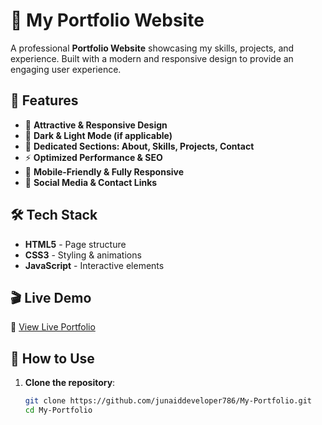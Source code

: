 # 💼 My Portfolio Website  

A professional **Portfolio Website** showcasing my skills, projects, and experience. Built with a modern and responsive design to provide an engaging user experience.  

## 🚀 Features  
- 🎨 **Attractive & Responsive Design**  
- 🌙 **Dark & Light Mode (if applicable)**  
- 📄 **Dedicated Sections: About, Skills, Projects, Contact**  
- ⚡ **Optimized Performance & SEO**  
- 📱 **Mobile-Friendly & Fully Responsive**  
- 🔗 **Social Media & Contact Links**  

## 🛠 Tech Stack  
- **HTML5** - Page structure  
- **CSS3** - Styling & animations  
- **JavaScript** - Interactive elements  

## 🎬 Live Demo  
🔗 [View Live Portfolio](https://junaiddeveloper786.github.io/My-Portfolio/)  

## 🚀 How to Use  
1. **Clone the repository**:  
   ```bash
   git clone https://github.com/junaiddeveloper786/My-Portfolio.git
   cd My-Portfolio

